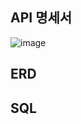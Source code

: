 ## API 명세서
![image](https://github.com/user-attachments/assets/6b4741ae-ca71-49ac-972e-ce67d8db15d2)

## ERD 

## SQL

